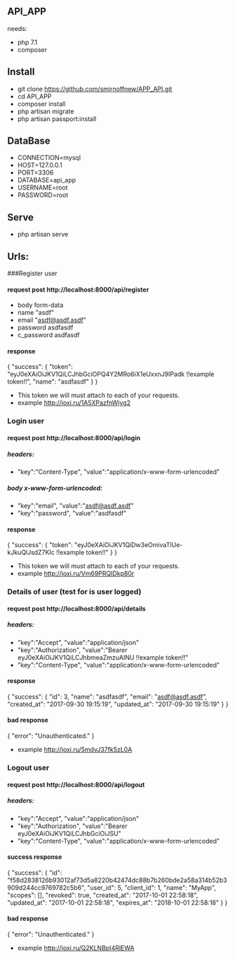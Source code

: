 ## API_APP

needs:
- php 7.1
- composer

## Install
- git clone https://github.com/smirnoffnew/APP_API.git
- cd API_APP
- composer install
- php artisan migrate
- php artisan passport:install

## DataBase
- CONNECTION=mysql
- HOST=127.0.0.1
- PORT=3306
- DATABASE=api_app
- USERNAME=root
- PASSWORD=root

## Serve
- php artisan serve

## Urls:

###Register user

#### request post http://localhost:8000/api/register
- body form-data 
- name "asdf"
- email "asdf@asdf.asdf"
- password asdfasdf
- c_password asdfasdf

#### response 
{
    "success": {
        "token": "eyJ0eXAiOiJKV1QiLCJhbGciOPQ4Y2MRo6iX1eUxxnJ9IPadk !!example token!!",
        "name": "asdfasdf"
    }
}
- This token we will must attach to each of your requests.
- example http://joxi.ru/1A5XPazfnWjyg2


### Login user

#### request post http://localhost:8000/api/login

##### headers:
- "key":"Content-Type", "value":"application/x-www-form-urlencoded"

##### body x-www-form-urlencoded:
- "key":"email",  "value":"asdf@asdf.asdf"
- "key":"password",  "value":"asdfasdf"

#### response 
{
    "success": {
        "token": "eyJ0eXAiOiJKV1QiDw3eOmivaTIUe-kJkuQlJsdZ7KIc !!example token!!"
    }
}
- This token we will must attach to each of your requests.
- example http://joxi.ru/Vm69PRQIDkp80r


### Details of user  (test for is user logged)

#### request post http://localhost:8000/api/details

##### headers:
- "key":"Accept", "value":"application/json"
- "key":"Authorization", "value":"Bearer eyJ0eXAiOiJKV1QiLCJhbmeaZmzuAINU !!example token!!"
- "key":"Content-Type", "value":"application/x-www-form-urlencoded"

#### response 
{
    "success": {
        "id": 3,
        "name": "asdfasdf",
        "email": "asdf@asdf.asdf",
        "created_at": "2017-09-30 19:15:19",
        "updated_at": "2017-09-30 19:15:19"
    }
}

#### bad response 
{
    "error": "Unauthenticated."
}
- example http://joxi.ru/5mdvJ37fk5zL0A


### Logout user

#### request post http://localhost:8000/api/logout

##### headers:
- "key":"Accept", "value":"application/json"
- "key":"Authorization", "value":"Bearer eyJ0eXAiOiJKV1QiLCJhbGciOiJSU"
- "key":"Content-Type", "value":"application/x-www-form-urlencoded"

#### success response 
{
    "success": {
        "id": "f58d2838126b93012af73d5a8220b42474dc88b7b260bde2a58a314b52b3909d244cc9769782c5b6",
        "user_id": 5,
        "client_id": 1,
        "name": "MyApp",
        "scopes": [],
        "revoked": true,
        "created_at": "2017-10-01 22:58:18",
        "updated_at": "2017-10-01 22:58:18",
        "expires_at": "2018-10-01 22:58:18"
    }
}

#### bad response 
{
    "error": "Unauthenticated."
}
- example http://joxi.ru/Q2KLNBpI4RlEWA
